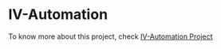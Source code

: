 # IV-Automation
To know more about this project, check [IV-Automation Project](https://github.com/AvinashRavichandran/IV-Automation/blob/master/IFT%20540%20%E2%80%93%20Information%20Systems%20Development.docx)
